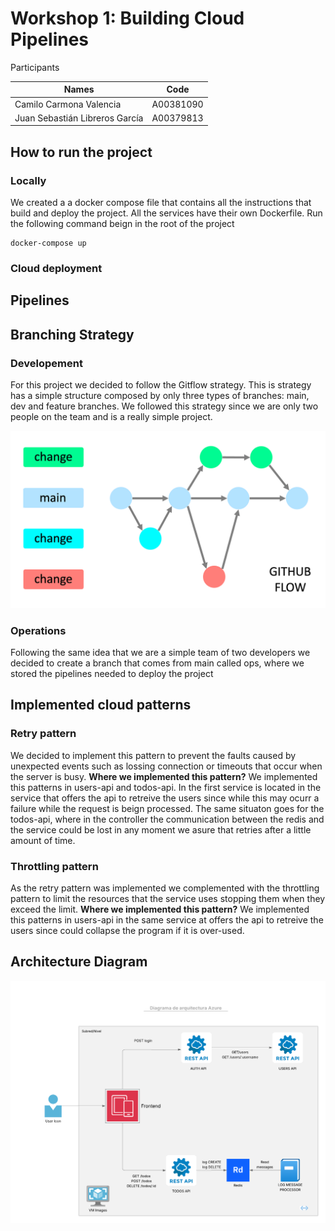 # Workshop 1: Building Cloud Pipelines

Participants

| Names | Code | 
|-------|------|
|Camilo Carmona Valencia | A00381090 |
|Juan Sebastián Libreros García | A00379813 |

## How to run the project

### Locally 

We created a a docker compose file that contains all the instructions that build and deploy the project. All the services have their own Dockerfile. Run the following command beign in the root of the project

```
docker-compose up
```

### Cloud deployment

## Pipelines

## Branching Strategy

### Developement 

For this project we decided to follow the Gitflow strategy. This is strategy has a simple structure composed by only three types of branches: main, dev and feature branches. We followed this strategy since we are only two people on the team and is a really simple project. 

![GitHub Flow branch strategy](./arch-img/git-branch-strategy.png "GitHub Flow")

### Operations

Following the same idea that we are a simple team of two developers we decided to create a branch that comes from main called ops, where we stored the pipelines needed to deploy the project 

## Implemented cloud patterns

### Retry pattern

We decided to implement this pattern to prevent the faults caused by unexpected events such as lossing connection or timeouts that occur when the server is busy. **Where we implemented this pattern?** We implemented this patterns in users-api and todos-api. In the first service is located in the service that offers the api to retreive the users since while this may ocurr a failure while the request is beign processed. The same situaton goes for the todos-api, where in the controller the communication between the redis and the service could be lost in any moment we asure that retries after a little amount of time.

### Throttling pattern 

As the retry pattern was implemented we complemented with the throttling pattern to limit the resources that the service uses stopping them when they exceed the limit. **Where we implemented this pattern?**  We implemented this patterns in users-api in the same service at offers the api to retreive the users since could collapse the program if it is over-used.

## Architecture Diagram

![Architecture Diagram](./arch-img/arch-diagram.png "Architecture Diagram")

